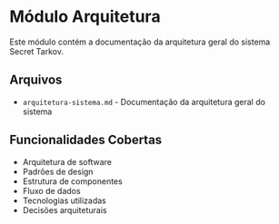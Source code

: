 # Módulo Arquitetura

Este módulo contém a documentação da arquitetura geral do sistema Secret Tarkov.

## Arquivos

- `arquitetura-sistema.md` - Documentação da arquitetura geral do sistema

## Funcionalidades Cobertas

- Arquitetura de software
- Padrões de design
- Estrutura de componentes
- Fluxo de dados
- Tecnologias utilizadas
- Decisões arquiteturais